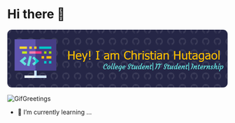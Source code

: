 # Hi there 👋


![ChristianHutagaol](img/Banner.png)

![GifGreetings](https://media4.giphy.com/media/v1.Y2lkPTc5MGI3NjExNWl5bjRtb203Ymdlanp0Zjc3YmkyNTI4bWhqeTZsd2d2YTVpZGR1cyZlcD12MV9pbnRlcm5hbF9naWZfYnlfaWQmY3Q9Zw/rFfmUWVMOyKVG/giphy.gif)

<!--
**ChristianHutagaol/ChristianHutagaol** is a ✨ _special_ ✨ repository because its `README.md` (this file) appears on your GitHub profile.

Here are some ideas to get you started:

- 🔭 I’m currently working on ...
- 🌱 I’m currently learning ...
- 👯 I’m looking to collaborate on ...
- 🤔 I’m looking for help with ...
- 💬 Ask me about ...
- 📫 How to reach me: ...
- 😄 Pronouns: ...
- ⚡ Fun fact: ...
-->
- 🌱 I’m currently learning ...